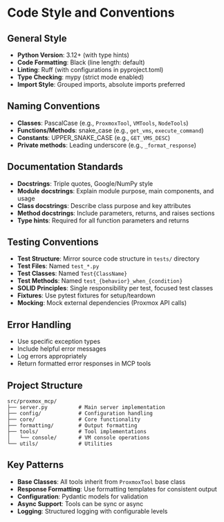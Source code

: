 # Code Style and Conventions

## General Style
- **Python Version**: 3.12+ (with type hints)
- **Code Formatting**: Black (line length: default)
- **Linting**: Ruff (with configurations in pyproject.toml)
- **Type Checking**: mypy (strict mode enabled)
- **Import Style**: Grouped imports, absolute imports preferred

## Naming Conventions
- **Classes**: PascalCase (e.g., `ProxmoxTool`, `VMTools`, `NodeTools`)
- **Functions/Methods**: snake_case (e.g., `get_vms`, `execute_command`)
- **Constants**: UPPER_SNAKE_CASE (e.g., `GET_VMS_DESC`)
- **Private methods**: Leading underscore (e.g., `_format_response`)

## Documentation Standards
- **Docstrings**: Triple quotes, Google/NumPy style
- **Module docstrings**: Explain module purpose, main components, and usage
- **Class docstrings**: Describe class purpose and key attributes
- **Method docstrings**: Include parameters, returns, and raises sections
- **Type hints**: Required for all function parameters and returns

## Testing Conventions
- **Test Structure**: Mirror source code structure in `tests/` directory
- **Test Files**: Named `test_*.py`
- **Test Classes**: Named `Test{ClassName}`
- **Test Methods**: Named `test_{behavior}_when_{condition}`
- **SOLID Principles**: Single responsibility per test, focused test classes
- **Fixtures**: Use pytest fixtures for setup/teardown
- **Mocking**: Mock external dependencies (Proxmox API calls)

## Error Handling
- Use specific exception types
- Include helpful error messages
- Log errors appropriately
- Return formatted error responses in MCP tools

## Project Structure
```
src/proxmox_mcp/
├── server.py          # Main server implementation
├── config/            # Configuration handling
├── core/              # Core functionality
├── formatting/        # Output formatting
├── tools/             # Tool implementations
│   └── console/       # VM console operations
└── utils/             # Utilities
```

## Key Patterns
- **Base Classes**: All tools inherit from `ProxmoxTool` base class
- **Response Formatting**: Use formatting templates for consistent output
- **Configuration**: Pydantic models for validation
- **Async Support**: Tools can be sync or async
- **Logging**: Structured logging with configurable levels